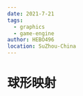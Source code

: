 ```yaml
---
date: 2021-7-21
tags:
  - graphics
  - game-engine
author: HEBO496
location: SuZhou-China
---
```


# 球形映射